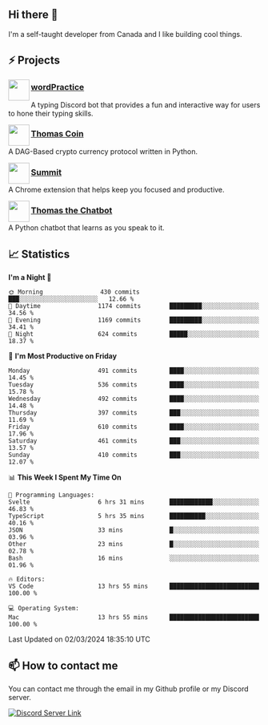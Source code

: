<h2>Hi there 👋</h2>

<p>I'm a self-taught developer from Canada and I like building cool things.</p>

<h2>⚡ Projects</h2>

<img align="left" src="https://i.imgur.com/BIzs17V.png" width="42" height="42" />
<h3><a target="_blank" href="https://wordpractice.principle.sh/">wordPractice</a></h3>
<p>A typing Discord bot that provides a fun and interactive way for users to hone their typing skills.</p>

<img align="left" src="https://i.imgur.com/4FdQpgN.png" width="42" height="42" />
<h3><a href="https://github.com/principle105/thomas-coin">Thomas Coin</a></h3>
<p>A DAG-Based crypto currency protocol written in Python.</p>

<img align="left" src="https://i.imgur.com/Ly8Atho.png" width="42" height="42" />
<h3><a href="https://summit.sh/">Summit</a></h3>
<p>A Chrome extension that helps keep you focused and productive.</p>

<img align="left" src="https://i.imgur.com/hA9YF2s.png" width="42" height="42" />
<h3><a href="https://github.com/principle105/thomasthechatbot">Thomas the Chatbot</a></h3>
<p>A Python chatbot that learns as you speak to it.</p>

<h2>📈 Statistics</h2>

<!--START_SECTION:waka-->
**I'm a Night 🦉** 

```text
🌞 Morning                430 commits         ███░░░░░░░░░░░░░░░░░░░░░░   12.66 % 
🌆 Daytime                1174 commits        █████████░░░░░░░░░░░░░░░░   34.56 % 
🌃 Evening                1169 commits        █████████░░░░░░░░░░░░░░░░   34.41 % 
🌙 Night                  624 commits         █████░░░░░░░░░░░░░░░░░░░░   18.37 % 
```
📅 **I'm Most Productive on Friday** 

```text
Monday                   491 commits         ████░░░░░░░░░░░░░░░░░░░░░   14.45 % 
Tuesday                  536 commits         ████░░░░░░░░░░░░░░░░░░░░░   15.78 % 
Wednesday                492 commits         ████░░░░░░░░░░░░░░░░░░░░░   14.48 % 
Thursday                 397 commits         ███░░░░░░░░░░░░░░░░░░░░░░   11.69 % 
Friday                   610 commits         ████░░░░░░░░░░░░░░░░░░░░░   17.96 % 
Saturday                 461 commits         ███░░░░░░░░░░░░░░░░░░░░░░   13.57 % 
Sunday                   410 commits         ███░░░░░░░░░░░░░░░░░░░░░░   12.07 % 
```


📊 **This Week I Spent My Time On** 

```text
💬 Programming Languages: 
Svelte                   6 hrs 31 mins       ████████████░░░░░░░░░░░░░   46.83 % 
TypeScript               5 hrs 35 mins       ██████████░░░░░░░░░░░░░░░   40.16 % 
JSON                     33 mins             █░░░░░░░░░░░░░░░░░░░░░░░░   03.96 % 
Other                    23 mins             █░░░░░░░░░░░░░░░░░░░░░░░░   02.78 % 
Bash                     16 mins             ░░░░░░░░░░░░░░░░░░░░░░░░░   01.96 % 

🔥 Editors: 
VS Code                  13 hrs 55 mins      █████████████████████████   100.00 % 

💻 Operating System: 
Mac                      13 hrs 55 mins      █████████████████████████   100.00 % 
```


 Last Updated on 02/03/2024 18:35:10 UTC
<!--END_SECTION:waka-->

<h2>📫 How to contact me</h2>

You can contact me through the email in my Github profile or my Discord server.

[![Discord Server Link](https://dcbadge.vercel.app/api/server/DHnk46C)](https://discord.gg/DHnk46C)

